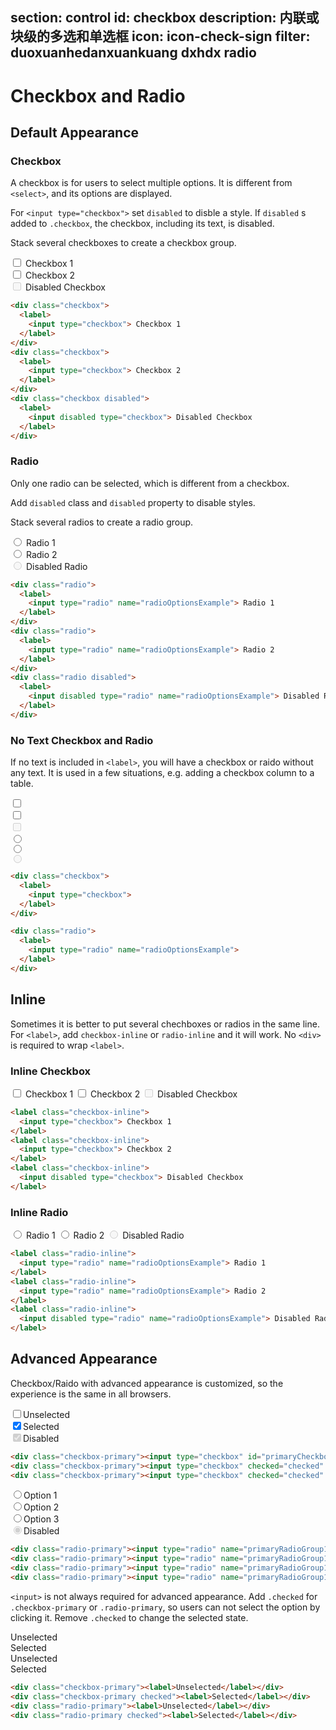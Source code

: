 section: control
id: checkbox
description: 内联或块级的多选和单选框
icon: icon-check-sign
filter: duoxuanhedanxuankuang dxhdx radio
---

# Checkbox and Radio

## Default Appearance

### Checkbox

A checkbox is for users to select multiple options. It is different from `<select>`, and its options are displayed.

For `<input type="checkbox">` set `disabled` to disble a style. If `disabled` s added to `.checkbox`, the checkbox, including its text, is disabled.

Stack several checkboxes to create a checkbox group.

<example>
  <div class="checkbox">
    <label>
      <input type="checkbox"> Checkbox 1
    </label>
  </div>
  <div class="checkbox">
    <label>
      <input type="checkbox"> Checkbox 2
    </label>
  </div>
  <div class="checkbox disabled">
    <label>
      <input disabled type="checkbox"> Disabled Checkbox
    </label>
  </div>
</example>

```html
<div class="checkbox">
  <label>
    <input type="checkbox"> Checkbox 1
  </label>
</div>
<div class="checkbox">
  <label>
    <input type="checkbox"> Checkbox 2
  </label>
</div>
<div class="checkbox disabled">
  <label>
    <input disabled type="checkbox"> Disabled Checkbox
  </label>
</div>
```

### Radio

Only one radio can be selected, which is different from a checkbox.

Add `disabled` class and `disabled` property to disable styles.

Stack several radios to create a radio group.

<example>
  <div class="radio">
    <label>
      <input type="radio" name="radioOptionsExample1"> Radio 1
    </label>
  </div>
  <div class="radio">
    <label>
      <input type="radio" name="radioOptionsExample1"> Radio 2
    </label>
  </div>
  <div class="radio disabled">
    <label>
      <input disabled type="radio" name="radioOptionsExample1"> Disabled Radio
    </label>
  </div>
</example>

```html
<div class="radio">
  <label>
    <input type="radio" name="radioOptionsExample"> Radio 1
  </label>
</div>
<div class="radio">
  <label>
    <input type="radio" name="radioOptionsExample"> Radio 2
  </label>
</div>
<div class="radio disabled">
  <label>
    <input disabled type="radio" name="radioOptionsExample"> Disabled Radio
  </label>
</div>
```

### No Text Checkbox and Radio

If no text is included in `<label>`, you will have a checkbox or raido without any text. It is used in a few situations, e.g. adding a checkbox column to a table.

<example class="row">
  <div class="col-xs-6">
    <div class="checkbox">
      <label>
        <input type="checkbox">
      </label>
    </div>
    <div class="checkbox">
      <label>
        <input type="checkbox">
      </label>
    </div>
    <div class="checkbox disabled">
      <label>
        <input disabled type="checkbox">
      </label>
    </div>
  </div>
  <div class="col-xs-6">
    <div class="radio">
      <label>
        <input type="radio" name="radioOptionsExample2">
      </label>
    </div>
    <div class="radio">
      <label>
        <input type="radio" name="radioOptionsExample2">
      </label>
    </div>
    <div class="radio disabled">
      <label>
        <input disabled type="radio" name="radioOptionsExample2">
      </label>
    </div>
  </div>
</example>

```html
<div class="checkbox">
  <label>
    <input type="checkbox">
  </label>
</div>

<div class="radio">
  <label>
    <input type="radio" name="radioOptionsExample">
  </label>
</div>
```

## Inline

Sometimes it is better to put several chechboxes or radios in the same line. For `<label>`, add `checkbox-inline` or `radio-inline` and it will work. No `<div>` is required to wrap `<label>`.

### Inline Checkbox

<example>
  <label class="checkbox-inline">
    <input type="checkbox"> Checkbox 1
  </label>
  <label class="checkbox-inline">
    <input type="checkbox"> Checkbox 2
  </label>
  <label class="checkbox-inline">
    <input disabled type="checkbox"> Disabled Checkbox
  </label>
</example>

```html
<label class="checkbox-inline">
  <input type="checkbox"> Checkbox 1
</label>
<label class="checkbox-inline">
  <input type="checkbox"> Checkbox 2
</label>
<label class="checkbox-inline">
  <input disabled type="checkbox"> Disabled Checkbox
</label>
```

### Inline Radio

<example>
  <label class="radio-inline">
    <input type="radio" name="radioOptionsExample3"> Radio 1
  </label>
  <label class="radio-inline">
    <input type="radio" name="radioOptionsExample3"> Radio 2
  </label>
  <label class="radio-inline">
    <input disabled type="radio" name="radioOptionsExample3"> Disabled Radio
  </label>
</example>

```html
<label class="radio-inline">
  <input type="radio" name="radioOptionsExample"> Radio 1
</label>
<label class="radio-inline">
  <input type="radio" name="radioOptionsExample"> Radio 2
</label>
<label class="radio-inline">
  <input disabled type="radio" name="radioOptionsExample"> Disabled Radio
</label>
```

## Advanced Appearance

Checkbox/Raido with advanced appearance is customized, so the experience is the same in all browsers.

<example>
<div class="checkbox-primary"><input type="checkbox" id="primaryCheckbox1"><label for="primaryCheckbox1">Unselected</label></div>
<div class="checkbox-primary"><input type="checkbox" checked="checked" id="primaryCheckbox2"><label for="primaryCheckbox2">Selected</label></div>
<div class="checkbox-primary"><input type="checkbox" checked="checked" disabled="disabled" id="primaryCheckbox3"><label for="primaryCheckbox3">Disabled</label></div>
</example>

```html
<div class="checkbox-primary"><input type="checkbox" id="primaryCheckbox1"><label for="primaryCheckbox1">Unselected</label></div>
<div class="checkbox-primary"><input type="checkbox" checked="checked" id="primaryCheckbox2"><label for="primaryCheckbox2">Selected</label></div>
<div class="checkbox-primary"><input type="checkbox" checked="checked" disabled="disabled" id="primaryCheckbox3"><label for="primaryCheckbox3">Disabled</label></div>
```

<example>
<div class="radio-primary"><input type="radio" name="primaryRadioGroup1" id="primaryradio1"><label for="primaryradio1">Option 1</label></div>
<div class="radio-primary"><input type="radio" name="primaryRadioGroup1" checked="checked" id="primaryradio2"><label for="primaryradio2">Option 2</label></div>
<div class="radio-primary"><input type="radio" name="primaryRadioGroup1" checked="checked" id="primaryradio3"><label for="primaryradio3">Option 3</label></div>
<div class="radio-primary"><input type="radio" name="primaryRadioGroup1" checked="checked" disabled="disabled" id="primaryradio4"><label for="primaryradio4">Disabled</label></div>
</example>

```html
<div class="radio-primary"><input type="radio" name="primaryRadioGroup1" id="primaryradio1"><label for="primaryradio1">Option 1</label></div>
<div class="radio-primary"><input type="radio" name="primaryRadioGroup1" checked="checked" id="primaryradio2"><label for="primaryradio2">Option 2</label></div>
<div class="radio-primary"><input type="radio" name="primaryRadioGroup1" checked="checked" id="primaryradio3"><label for="primaryradio3">Option 3</label></div>
<div class="radio-primary"><input type="radio" name="primaryRadioGroup1" checked="checked" disabled="disabled" id="primaryradio4"><label for="primaryradio4">Disabled</label></div>
```

`<input>` is not always required for advanced appearance. Add `.checked` for `.checkbox-primary` or `.radio-primary`, so users can not select the option by clicking it. Remove `.checked` to change the selected state.

<example>
<div class="checkbox-primary"><label>Unselected</label></div>
<div class="checkbox-primary checked"><label>Selected</label></div>
<div class="radio-primary"><label>Unselected</label></div>
<div class="radio-primary checked"><label>Selected</label></div>
</example>

```html
<div class="checkbox-primary"><label>Unselected</label></div>
<div class="checkbox-primary checked"><label>Selected</label></div>
<div class="radio-primary"><label>Unselected</label></div>
<div class="radio-primary checked"><label>Selected</label></div>
```
